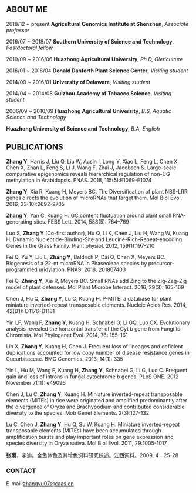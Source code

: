 ## ABOUT ME

2018/12 ~ present  **Agricultural Genomics Institute at Shenzhen**, *Associate professor*

2016/07 ~ 2018/07  **Southern University of Science and Technology**, *Postdoctoral fellow*

2010/09 ~ 2016/06  **Huazhong Agricultural University**, *Ph.D, Olericulture*

2016/01 ~ 2016/04  **Donald Danforth Plant Science Center**, *Visiting student*

2014/09 ~ 2016/01  **University of Delaware**, *Visiting student*

2014/04 ~ 2014/08  **Guizhou Academy of Tobacco Science**, *Visiting student*

2006/09 ~ 2010/09  **Huazhong Agricultural University**, *B.S, Aquatic Science and Technology*

**Huazhong University of Science and Technology**, *B.A, English*


## PUBLICATIONS

**Zhang Y**, Harris J, Liu Q, Liu W, Ausin I, Long Y, Xiao L, Feng L, Chen X, Chen X, Zhan L, Feng S, Li J, Wang F, Zhai J, Jacobsen S. Large-scale comparative epigenomics reveals hierarchical regulation of non-CG methylation in Arabidopsis. PNAS. 2018, 115(5):E1069-E1074 

**Zhang Y**, Xia R, Kuang H, Meyers BC. The Diversification of plant NBS-LRR genes directs the evolution of microRNAs that target them. Mol Biol Evol. 2016, 33(10):2692-2705

**Zhang Y**, Yan C, Kuang H. GC content fluctuation around plant small RNA-generating sites. FEBS Lett. 2014, 588(5): 764–769

Luo S, **Zhang Y** (Co-first author), Hu Q, Li K, Chen J, Liu H, Wang W, Kuang H, Dynamic Nucleotide-Binding-Site and Leucine-Rich-Repeat-encoding Genes in the Grass Family. Plant physiol. 2012, 159(1):197-210

Fei Q, Yu Y, Liu L, **Zhang Y**, Baldrich P, Dai Q, Chen X, Meyers BC. Biogenesis of a 22-nt microRNA in Phaseoleae species by precursor-programmed uridylation. PNAS. 2018, 201807403

Fei Q, **Zhang Y**, Xia R, Meyers BC. Small RNAs add Zing to the Zig-Zag-Zig model of plant defenses. Mol Plant Microbe Interact. 2016, 29(3): 165-169

Chen J, Hu Q, **Zhang Y**, Lu C, Kuang H. P-MITE: a database for plant miniature inverted-repeat transposable elements. Nucleic Acids Res. 2014, 42(D1): D1176–D1181

Yin LF, Wang F, **Zhang Y**, Kuang H, Schnabel G, Li GQ, Luo CX. Evolutionary analysis revealed the horizontal transfer of the Cyt b gene from Fungi to Chromista. Mol Phylogenet Evol. 2014, 76: 155–161

Lin X, **Zhang Y**, Kuang H, Chen J. Frequent loss of lineages and deficient duplications accounted for low copy number of disease resistance genes in Cucurbitaceae. BMC Genomics. 2013, 14(1): 335

Yin L, Hu M, Wang F, Kuang H, **Zhang Y**, Schnabel G, Li G, Luo C. Frequent gain and loss of introns in fungal cytochrome b genes. PLoS ONE. 2012 November 7(11): e49096

Chen J, Lu C, **Zhang Y**, Kuang H. Miniature inverted-repeat transposable elements (MITEs) in rice were originated and amplified predominantly after the divergence of Oryza and Brachypodium and contributed considerable diversity to the species. Mob Genet Elements. 2(3):127-132

Lu C, Chen J, **Zhang Y**, Hu Q, Su W, Kuang H. Miniature inverted-repeat transposable elements (MITEs) have been accumulated through amplification bursts and play important roles on gene expression and species diversity in Oryza sativa. Mol Biol Evol. 2011, 29:1005-1017

**张雨**，李迪。金鱼体色及其增色饲料研究综述。江西饲料。2009, 4：25-28


### CONTACT
E-mail:zhangyu07@caas.cn
